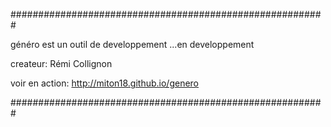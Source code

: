 #########################################################

généro est un outil de developpement ...en developpement

createur: Rémi Collignon 

voir en action: http://miton18.github.io/genero

#########################################################
